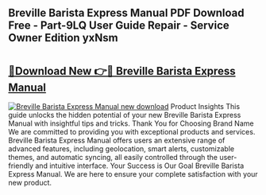 ## Breville Barista Express Manual PDF Download Free - Part-9LQ User Guide Repair - Service Owner Edition yxNsm

# <h2><a href="http://bc35011.oget.top/?id=Breville+Barista+Express+Manual">🔗Download New 👉🔴 Breville Barista Express Manual</a></h2>

[![Breville Barista Express Manual new download](https://i.imgur.com/5g1atiW.png)](http://bc35011.oget.top/?id=Breville+Barista+Express+Manual)
Product Insights This guide unlocks the hidden potential of your new Breville Barista Express Manual with insightful tips and tricks. Thank You for Choosing Brand Name We are committed to providing you with exceptional products and services. Breville Barista Express Manual offers users an extensive range of advanced features, including geolocation, smart alerts, customizable themes, and automatic syncing, all easily controlled through the user-friendly and intuitive interface. Your Success is Our Goal Breville Barista Express Manual. We are here to ensure your complete satisfaction with your new product.

